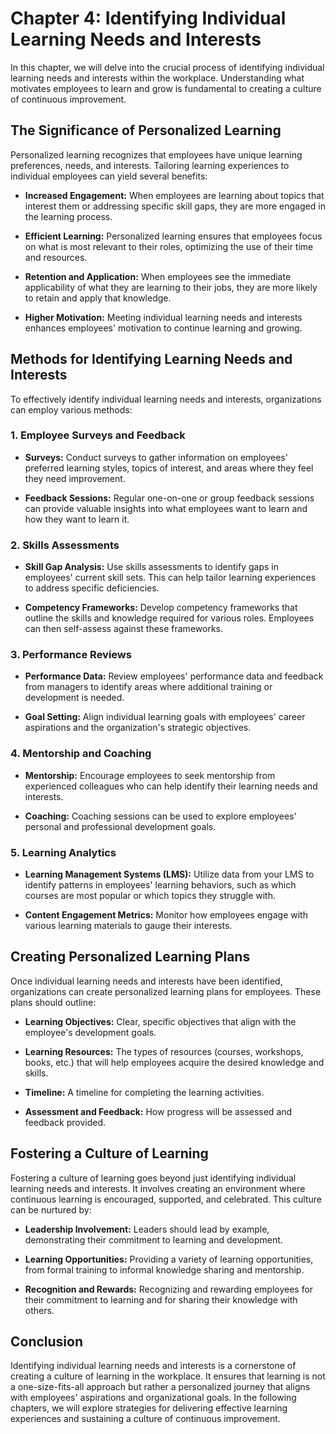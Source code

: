 Chapter 4: Identifying Individual Learning Needs and Interests
==============================================================

In this chapter, we will delve into the crucial process of identifying individual learning needs and interests within the workplace. Understanding what motivates employees to learn and grow is fundamental to creating a culture of continuous improvement.

The Significance of Personalized Learning
-----------------------------------------

Personalized learning recognizes that employees have unique learning preferences, needs, and interests. Tailoring learning experiences to individual employees can yield several benefits:

* **Increased Engagement:** When employees are learning about topics that interest them or addressing specific skill gaps, they are more engaged in the learning process.

* **Efficient Learning:** Personalized learning ensures that employees focus on what is most relevant to their roles, optimizing the use of their time and resources.

* **Retention and Application:** When employees see the immediate applicability of what they are learning to their jobs, they are more likely to retain and apply that knowledge.

* **Higher Motivation:** Meeting individual learning needs and interests enhances employees' motivation to continue learning and growing.

Methods for Identifying Learning Needs and Interests
----------------------------------------------------

To effectively identify individual learning needs and interests, organizations can employ various methods:

### 1. **Employee Surveys and Feedback**

* **Surveys:** Conduct surveys to gather information on employees' preferred learning styles, topics of interest, and areas where they feel they need improvement.

* **Feedback Sessions:** Regular one-on-one or group feedback sessions can provide valuable insights into what employees want to learn and how they want to learn it.

### 2. **Skills Assessments**

* **Skill Gap Analysis:** Use skills assessments to identify gaps in employees' current skill sets. This can help tailor learning experiences to address specific deficiencies.

* **Competency Frameworks:** Develop competency frameworks that outline the skills and knowledge required for various roles. Employees can then self-assess against these frameworks.

### 3. **Performance Reviews**

* **Performance Data:** Review employees' performance data and feedback from managers to identify areas where additional training or development is needed.

* **Goal Setting:** Align individual learning goals with employees' career aspirations and the organization's strategic objectives.

### 4. **Mentorship and Coaching**

* **Mentorship:** Encourage employees to seek mentorship from experienced colleagues who can help identify their learning needs and interests.

* **Coaching:** Coaching sessions can be used to explore employees' personal and professional development goals.

### 5. **Learning Analytics**

* **Learning Management Systems (LMS):** Utilize data from your LMS to identify patterns in employees' learning behaviors, such as which courses are most popular or which topics they struggle with.

* **Content Engagement Metrics:** Monitor how employees engage with various learning materials to gauge their interests.

Creating Personalized Learning Plans
------------------------------------

Once individual learning needs and interests have been identified, organizations can create personalized learning plans for employees. These plans should outline:

* **Learning Objectives:** Clear, specific objectives that align with the employee's development goals.

* **Learning Resources:** The types of resources (courses, workshops, books, etc.) that will help employees acquire the desired knowledge and skills.

* **Timeline:** A timeline for completing the learning activities.

* **Assessment and Feedback:** How progress will be assessed and feedback provided.

Fostering a Culture of Learning
-------------------------------

Fostering a culture of learning goes beyond just identifying individual learning needs and interests. It involves creating an environment where continuous learning is encouraged, supported, and celebrated. This culture can be nurtured by:

* **Leadership Involvement:** Leaders should lead by example, demonstrating their commitment to learning and development.

* **Learning Opportunities:** Providing a variety of learning opportunities, from formal training to informal knowledge sharing and mentorship.

* **Recognition and Rewards:** Recognizing and rewarding employees for their commitment to learning and for sharing their knowledge with others.

Conclusion
----------

Identifying individual learning needs and interests is a cornerstone of creating a culture of learning in the workplace. It ensures that learning is not a one-size-fits-all approach but rather a personalized journey that aligns with employees' aspirations and organizational goals. In the following chapters, we will explore strategies for delivering effective learning experiences and sustaining a culture of continuous improvement.
